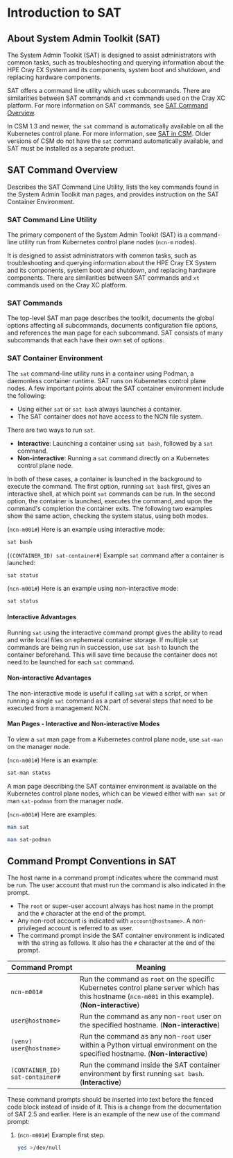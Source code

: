 # Introduction to SAT

## About System Admin Toolkit (SAT)

The System Admin Toolkit (SAT) is designed to assist administrators with common tasks, such as troubleshooting and
querying information about the HPE Cray EX System and its components, system boot and shutdown, and replacing hardware
components.

SAT offers a command line utility which uses subcommands. There are similarities between SAT commands and `xt` commands
used on the Cray XC platform. For more information on SAT commands, see [SAT Command Overview](#sat-command-overview).

In CSM 1.3 and newer, the `sat` command is automatically available on all the
Kubernetes control plane. For more information, see [SAT in CSM](sat_in_csm.md). Older
versions of CSM do not have the `sat` command automatically available, and SAT
must be installed as a separate product.

## SAT Command Overview

Describes the SAT Command Line Utility, lists the key commands found in the System Admin Toolkit man pages, and provides
instruction on the SAT Container Environment.

### SAT Command Line Utility

The primary component of the System Admin Toolkit (SAT) is a command-line utility run from Kubernetes control plane nodes
(`ncn-m` nodes).

It is designed to assist administrators with common tasks, such as troubleshooting and querying information about the
HPE Cray EX System and its components, system boot and shutdown, and replacing hardware components. There are
similarities between SAT commands and `xt` commands used on the Cray XC platform.

### SAT Commands

The top-level SAT man page describes the toolkit, documents the global options affecting all subcommands, documents
configuration file options, and references the man page for each subcommand. SAT consists of many subcommands that each
have their own set of options.

### SAT Container Environment

The `sat` command-line utility runs in a container using Podman, a daemonless container runtime. SAT runs on
Kubernetes control plane nodes. A few important points about the SAT container environment include the following:

- Using either `sat` or `sat bash` always launches a container.
- The SAT container does not have access to the NCN file system.

There are two ways to run `sat`.

- **Interactive**: Launching a container using `sat bash`, followed by a `sat` command.
- **Non-interactive**: Running a `sat` command directly on a Kubernetes control plane node.

In both of these cases, a container is launched in the background to execute the command. The first option, running
`sat bash` first, gives an interactive shell, at which point `sat` commands can be run. In the second option, the
container is launched, executes the command, and upon the command's completion the container exits. The following two
examples show the same action, checking the system status, using both modes.

(`ncn-m001#`) Here is an example using interactive mode:

```bash
sat bash
```

(`(CONTAINER_ID) sat-container#`) Example `sat` command after a container is launched:

```bash
sat status
```

(`ncn-m001#`) Here is an example using non-interactive mode:

```bash
sat status
```

#### Interactive Advantages

Running `sat` using the interactive command prompt gives the ability to read and write local files on ephemeral
container storage. If multiple `sat` commands are being run in succession, use `sat bash` to launch the
container beforehand. This will save time because the container does not need to be launched for each `sat` command.

#### Non-interactive Advantages

The non-interactive mode is useful if calling `sat` with a script, or when running a single `sat` command as a part of
several steps that need to be executed from a management NCN.

#### Man Pages - Interactive and Non-interactive Modes

To view a `sat` man page from a Kubernetes control plane node, use `sat-man` on the manager node.

(`ncn-m001#`) Here is an example:

```bash
sat-man status
```

A man page describing the SAT container environment is available on the Kubernetes control plane nodes, which can be viewed
either with `man sat` or man `sat-podman` from the manager node.

(`ncn-m001#`) Here are examples:

```bash
man sat
```

```bash
man sat-podman
```

## Command Prompt Conventions in SAT

The host name in a command prompt indicates where the command must be run. The
user account that must run the command is also indicated in the prompt.

- The `root` or super-user account always has host name in the prompt and the
  `#` character at the end of the prompt.
- Any non-root account is indicated with `account@hostname>`. A non-privileged
  account is referred to as user.
- The command prompt inside the SAT container environment is indicated with the
  string as follows. It also has the `#` character at the end of the prompt.

| Command Prompt | Meaning |
|----------------|---------|
| `ncn-m001#` | Run the command as `root` on the specific Kubernetes control plane server which has this hostname (`ncn-m001` in this example). (**Non-interactive**) |
| `user@hostname>` | Run the command as any non-`root` user on the specified hostname. (**Non-interactive**) |
| `(venv) user@hostname>` | Run the command as any non-`root` user within a Python virtual environment on the specified hostname. (**Non-interactive**) |
| `(CONTAINER_ID) sat-container#` | Run the command inside the SAT container environment by first running `sat bash`. (**Interactive**) |

These command prompts should be inserted into text before the fenced code block
instead of inside of it. This is a change from the documentation of SAT 2.5 and
earlier. Here is an example of the new use of the command prompt:

1. (`ncn-m001#`) Example first step.

   ```bash
   yes >/dev/null
   ```
